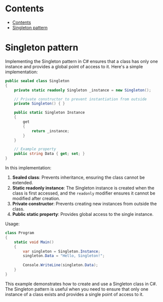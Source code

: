 # Contents
- [Contents](#contents)
- [Singleton pattern](#singleton-pattern)

# Singleton pattern
Implementing the Singleton pattern in C# ensures that a class has only one instance and provides a global point of access to it. Here's a simple implementation:

```csharp
public sealed class Singleton
{
    private static readonly Singleton _instance = new Singleton();

    // Private constructor to prevent instantiation from outside
    private Singleton() { }

    public static Singleton Instance
    {
        get
        {
            return _instance;
        }
    }

    // Example property
    public string Data { get; set; }
}
```

In this implementation:

1. **Sealed class**: Prevents inheritance, ensuring the class cannot be extended.
2. **Static readonly instance**: The Singleton instance is created when the class is first accessed, and the `readonly` modifier ensures it cannot be modified after creation.
3. **Private constructor**: Prevents creating new instances from outside the class.
4. **Public static property**: Provides global access to the single instance.

Usage:

```csharp
class Program
{
    static void Main()
    {
        var singleton = Singleton.Instance;
        singleton.Data = "Hello, Singleton!";
        
        Console.WriteLine(singleton.Data);
    }
}
```

This example demonstrates how to create and use a Singleton class in C#. The Singleton pattern is useful when you need to ensure that only one instance of a class exists and provides a single point of access to it.
